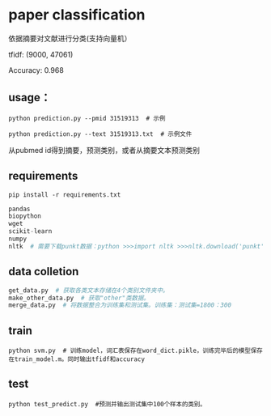# paper classification

依据摘要对文献进行分类(支持向量机）

tfidf: (9000, 47061)

Accuracy: 0.968

## usage：

```shell
python prediction.py --pmid 31519313  # 示例
```

```shell
python prediction.py --text 31519313.txt  # 示例文件
```

从pubmed id得到摘要，预测类别，或者从摘要文本预测类别

## requirements

```shell
pip install -r requirements.txt
```

```python
pandas
biopython
wget
scikit-learn
numpy
nltk  # 需要下载punkt数据：python >>>import nltk >>>nltk.download('punkt')
```

## data colletion

```python
get_data.py  # 获取各类文本存储在4个类别文件夹中。
make_other_data.py  # 获取"other"类数据。
merge_data.py  # 将数据整合为训练集和测试集。训练集：测试集=1800：300
```

## train

```shell
python svm.py  # 训练model，词汇表保存在word_dict.pikle，训练完毕后的模型保存在train_model.m。同时输出tfidf和accuracy
```

## test

```shell
python test_predict.py  #预测并输出测试集中100个样本的类别。
```
